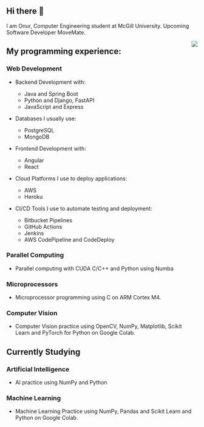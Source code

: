 ## Hi there 👋

I am Onur, Computer Engineering student at McGill University. Upcoming Software Developer MoveMate.

<img src="https://github-readme-stats.vercel.app/api?username=onrcayci&show_icons=true&include_all_commits=true&count_private=true&title_color=fff&icon_color=79ff97&text_color=9f9f9f&bg_color=151515" align="right">

## My programming experience:

### Web Development

- Backend Development with:
  - Java and Spring Boot
  - Python and Django, FastAPI
  - JavaScript and Express

- Databases I usually use:
  - PostgreSQL
  - MongoDB

- Frontend Development with:
  - Angular
  - React

- Cloud Platforms I use to deploy applications:
  - AWS
  - Heroku
 
- CI/CD Tools I use to automate testing and deployment:
  - Bitbucket Pipelines
  - GitHub Actions
  - Jenkins
  - AWS CodePipeline and CodeDeploy
  
### Parallel Computing

- Parallel computing with CUDA C/C++ and Python using Numba

### Microprocessors 

- Microprocessor programming using C on ARM Cortex M4.

### Computer Vision

- Computer Vision practice using OpenCV, NumPy, Matplotlib, Scikit Learn and PyTorch for Python on Google Colab.

## Currently Studying

### Artificial Intelligence

- AI practice using NumPy and Python

### Machine Learning

- Machine Learning Practice using NumPy, Pandas and Scikit Learn and Python on Google Colab.

<!--
**onrcayci/onrcayci** is a ✨ _special_ ✨ repository because its `README.md` (this file) appears on your GitHub profile.

Here are some ideas to get you started:

- 🔭 I’m currently working on ...
- 🌱 I’m currently learning ...
- 👯 I’m looking to collaborate on ...
- 🤔 I’m looking for help with ...
- 💬 Ask me about ...
- 📫 How to reach me: ...
- 😄 Pronouns: ...
- ⚡ Fun fact: ...
-->
